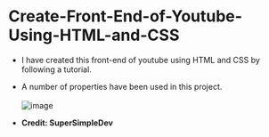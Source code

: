 # Create-Front-End-of-Youtube-Using-HTML-and-CSS
- I have created this front-end of youtube using HTML and CSS by following a tutorial. 
- A number of properties have been used in this project. <br> <br>
![image](![image](https://user-images.githubusercontent.com/88162824/202273246-39431799-6209-4663-a1fd-e28ba2409d50.png)
)

- **Credit: SuperSimpleDev**
 
